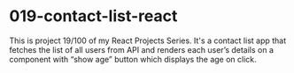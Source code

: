 # 019-contact-list-react
This is project 19/100 of my React Projects Series. It's a contact list app that fetches the list of all users from API and renders each user’s details on a component with “show age” button which displays the age on click.
